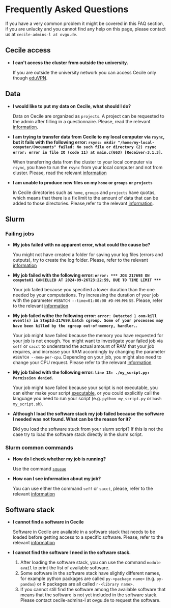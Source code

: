 # Frequently Asked Questions

If you have a very common problem it might be covered in this FAQ section, if you are unlucky and you cannot find any help on this page, please contact us at `cecile-admins-l at ovgu.de`.

## Cecile access

- **I can't access the cluster from outside the university.**

    If you are outside the university network you can access Cecile only though [eduVPN](https://www.urz.ovgu.de/en/vpn-path-204,616.html).

## Data

- **I would like to put my data on Cecile, what should I do?**

    Data on Cecile are organized as `projects`. A project can be requested to the admin after filling in a questionnaire. Please, read the relevant [information](../cecile/data.md/#how-to-create-a-project-on-cecile).

- **I am trying to transfer data from Cecile to my local computer via `rsync`, but it fails with the following error: `rsync: mkdir "/home/my-local-computer/Documents" failed: No such file or directory (2) rsync error: error in file IO (code 11) at main.c(663) [Receiver=3.1.3]`.**

    When transferring data from the cluster to your local computer via `rsync`, you have to run the `rsync` from your local computer and not from cluster. Please, read the relevant [information](../cecile/data.md/#how-to-transfer-data-fromto-cecile)

- **I am unable to produce new files on my `home` or `groups` or `projects`**

    In Cecile directories such as `home`, `groups` and `projects` have quotas, which means that there is a fix limit to the amount of data that can be added to those directories. Please,refer to the relevant [information](../cecile/data.md/#data-storage-quotas).

## Slurm

### Failing jobs

- **My jobs failed with no apparent error, what could the cause be?**

    You might not have created a folder for saving your log files (errors and outputs), try to create the log folder. Please, refer to the relevant [information](../cecile/slurm.md/#how-to-run-a-job-in-slurm)

- **My job failed with the following error: `error: *** JOB 217698 ON compute01 CANCELLED AT 2024-09-26T23:22:59, DUE TO TIME LIMIT ***`**

    Your job failed because you specified a lower duration than the one needed by your computations. Try increasing the duration of your job with the parameter `#SBATCH --time=01:00:00 #D-HH:MM:SS`. Please, refer to the relevant [information](../cecile/slurm.md/#how-to-run-a-job-in-slurm)

- **My job failed withe the following error: `error: Detected 1 oom-kill event(s) in StepId=217699.batch cgroup. Some of your processes may have been killed by the cgroup out-of-memory, handler.`.**

    Your job might have failed because the memory you have requested for your job is not enough. You might want to investigate your failed job via `seff` or `sacct` to understand the actual amount of RAM that your job requires, and increase your RAM accordingly by changing the parameter `#SBATCH --mem-per-cpu`. Depending on your job, you might also need to change your CPU request. Please refer to the relevant [information](../cecile/slurm.md/#how-to-define-the-amount-of-resources-and-time-for-your-jobs)  

- **My job failed with the following error: `line 13: ./my_script.py: Permission denied`.**

    Your job might have failed because your script is not executable, you can either make your script [executable](../cluster/cecile/slurm.md/#how-to-run-a-job-in-slurm), or you could explicitly call the language you need to run your script (e.g. `python my_script.py` or `bash my_script.sh`).

- **Although I load the software stack my job failed because the software I needed was not found. What can be the reason for it?**

    Did you load the software stuck from your slurm script? If this is not the case try to load the software stack directly in the slurm script.

### Slurm common commands

- **How do I check whether my job is running?**
        
    Use the command [`squeue`](../cecile/slurm.md/#slurm-basic-commands)

- **How can I see information about my job?**

    You can use either the command `seff` or `sacct`, please, refer to the relevant [information](../cecile/slurm.md/#how-to-define-the-amount-of-resources-and-time-for-your-jobs)

## Software stack

- **I cannot find a software in Cecile**

    Software in Cecile are available in a software stack that needs to be loaded before getting access to a specific software. Please, refer to the relevant [information](../cecile/software.md)

- **I cannot find the software I need in the software stack.**

    1. After loading the software stack, you can use the command `module avail` to print the list of available software.
    2. Some software in the software stack have slightly different names, for example python packages are called `py-<package name>` (e.g. `py-pandas`) or R packages are all called `r-<library name>`.
    3. If you cannot still find the software among the available software that means that the software is not yet included in the software stack. Please contact cecile-admins-l at ovgu.de to request the software.
